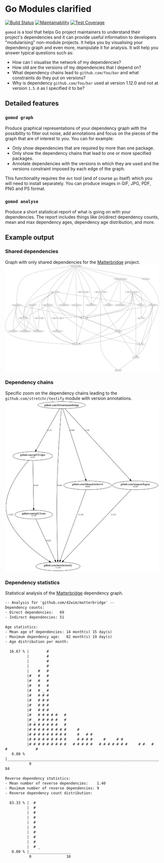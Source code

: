 # Go Modules clarified

[![Build Status](https://travis-ci.com/Helcaraxan/gomod.svg?branch=master)](https://travis-ci.com/Helcaraxan/gomod)
[![Maintainability](https://api.codeclimate.com/v1/badges/42f5920cf5c46650945b/maintainability)](https://codeclimate.com/github/Helcaraxan/gomod/maintainability)
[![Test Coverage](https://api.codeclimate.com/v1/badges/42f5920cf5c46650945b/test_coverage)](https://codeclimate.com/github/Helcaraxan/gomod/test_coverage)

`gomod` is a tool that helps Go project maintainers to understand their project's dependencies and
it can provide useful information to developers "modularising" non-module projects. It helps you by
visualising your dependency graph and even more, manipulate it for analysis. It will help you answer
typical questions such as:

- How can I visualise the network of my dependencies?
- How old are the versions of my dependencies that I depend on?
- What dependency chains lead to `github.com/foo/bar` and what constraints do they put on versions?
- Why is dependency `github.com/foo/bar` used at version 1.12.0 and not at version `1.5.0` as I
  specified it to be?

## Detailed features

### `gomod graph`

Produce graphical representations of your dependency graph with the possibility to filter out noise,
add annotations and focus on the pieces of the graph that are of interest to you. You can for
example:

- Only show dependencies that are required by more than one package.
- Only show the dependency chains that lead to one or more specified packages.
- Annotate dependencies with the versions in which they are used and the versions constraint
  imposed by each edge of the graph.

This functionality requires the `dot` tool (and of course `go` itself) which you will need to
install separately. You can produce images in GIF, JPG, PDF, PNG and PS format.

### `gomod analyse`

Produce a short statistical report of what is going on with your dependencies. The report includes
things like (in)direct dependency counts, mean and max dependency ages, dependency age distribution,
and more.

## Example output

### Shared dependencies

Graph with only shared dependencies for the [Matterbridge](https://github.com/42wim/matterbridge)
project.
![Shared dependencies graph](./images/shared-dependencies.jpg)

### Dependency chains

Specific zoom on the dependency chains leading to the `github.com/stretchr/testify` module with
version annotations.
![Annotated dependency chains for `github.com/stretchr/testify`](./images/dependency-chains.jpg)

### Dependency statistics

Statistical analysis of the [Matterbridge](https://github.com/42wim/matterbridge) dependency graph.

```text
-- Analysis for 'github.com/42wim/matterbridge' --
Dependency counts:
- Direct dependencies:   69
- Indirect dependencies: 51

Age statistics:
- Mean age of dependencies: 14 month(s) 15 day(s)
- Maximum dependency age:   82 month(s) 19 day(s)
- Age distribution per month:

  16.67 % |        #
          |        #
          |        #
          |        #
          |    #   #
          |#   #   #
          |#   #   #
          |#   #   #
          |#   # _ #
          |#   # # #
          |#   # # #
          |#   # # #
          |#   # # #
          |#   # # # # #   #
          |# _ # # # # #   #
          |# # # # # # #   #
          |# # # # # # # # #     #
          |# # # # # # # # #     #   # #
          |# # # # # # # # #     # # # #     #     # #
          |# # # # # # # # #   # # # # #   # # # # # # #     # #   #           #             #
   0.00 % |___________________________________________________________________________________
           0                                                                                84

Reverse dependency statistics:
- Mean number of reverse dependencies:    1.40
- Maximum number of reverse dependencies: 9
- Reverse dependency count distribution:

  83.33 % |  #
          |  #
          |  #
          |  #
          |  #
          |  #
          |  #
          |  #
          |  #
          |  # _
   0.00 % |___________________
           0                10
```
